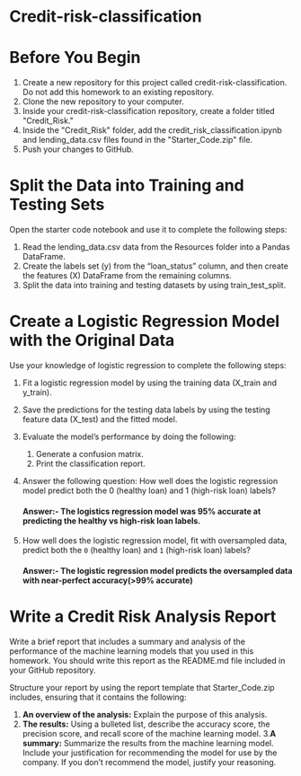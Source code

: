 # Credit-risk-classification

# Before You Begin
1. Create a new repository for this project called credit-risk-classification. Do not add this homework to an existing repository.
2. Clone the new repository to your computer.
3. Inside your credit-risk-classification repository, create a folder titled "Credit_Risk."
4. Inside the "Credit_Risk" folder, add the credit_risk_classification.ipynb and lending_data.csv files found in the "Starter_Code.zip" file.
5. Push your changes to GitHub.

# Split the Data into Training and Testing Sets
Open the starter code notebook and use it to complete the following steps:
1. Read the lending_data.csv data from the Resources folder into a Pandas DataFrame.
2. Create the labels set (y) from the “loan_status” column, and then create the features (X) DataFrame from the remaining columns.
3. Split the data into training and testing datasets by using train_test_split.

# Create a Logistic Regression Model with the Original Data
Use your knowledge of logistic regression to complete the following steps:
1. Fit a logistic regression model by using the training data (X_train and y_train).
2. Save the predictions for the testing data labels by using the testing feature data (X_test) and the fitted model.
3. Evaluate the model’s performance by doing the following:
    1. Generate a confusion matrix.
    2. Print the classification report.

4. Answer the following question: How well does the logistic regression model predict both the 0 (healthy loan) and 1 (high-risk loan) labels?
    #### Answer:- The logistics regression model was **95%** accurate at predicting the healthy vs high-risk loan labels.

5. How well does the logistic regression model, fit with oversampled data, predict both the `0` (healthy loan) and `1` (high-risk loan) labels?
   #### Answer:- The logistic regression model predicts the oversampled data with near-perfect accuracy(>99% accurate)

# Write a Credit Risk Analysis Report
Write a brief report that includes a summary and analysis of the performance of the machine learning models that you used in this homework. You should write this report as the README.md file included in your GitHub repository.

Structure your report by using the report template that Starter_Code.zip includes, ensuring that it contains the following:
1. **An overview of the analysis:** Explain the purpose of this analysis.
2. **The results:**  Using a bulleted list, describe the accuracy score, the precision score, and recall score of the machine learning model.
3.**A summary:** Summarize the results from the machine learning model. Include your justification for recommending the model for use by the company. If you don’t recommend the model, justify your reasoning.
